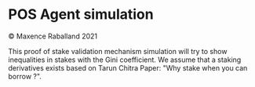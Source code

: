 # POS Agent simulation

&copy; Maxence Raballand 2021

This proof of stake validation mechanism simulation will try to show inequalities in stakes with the Gini coefficient. We assume that a staking derivatives exists based on Tarun Chitra Paper: "Why stake when you can borrow ?".